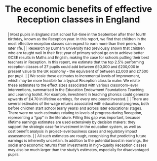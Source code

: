 ---
layout: publication
title: The economic benefits of effective Reception classes in England
authors: Allan Little, Louis Hodge, and Peter Tymms
year: 2023
institution: Department for Education
address: London, UK
type: Research Report
number: RR1310
pdf: assets.publishing.service.gov.uk/media/63d0ed158fa8f53febbe82dd/Economic_benefits_of_effective_Reception_classes_FINAL.pdf
landing: www.gov.uk/government/publications/economic-benefits-of-effective-reception-classes
isbn: 978-1-83870-421-6
abstract: |
 | Most pupils in England start school full-time in the September after their fourth birthday, known as the Reception year. In this report, we find that children in the most effective reception classes can expect to earn more than their peers, in later life. 
 |
 | Research by Durham University had previously shown that children who are taught well in their first year of primary school go on to achieve better GCSE results in Maths and English, making the case for schools putting their best teachers in Reception. In this report, we estimate that the top 2.5% performing reception classes of 27 pupils could add between £50,000 and £200,000 in present value to the UK economy - the equivalent of between £2,000 and £7,500 per pupil. 
 |
 | We scale these estimates to incremental levels of improvement, which may be more feasible for a typical Reception class to make. We relate these estimates to the effect sizes associated with various classroom-level interventions, summarised in the Education Endowment Foundations Teaching and Learning toolkit. For example, investment in teaching phonics could generate upwards of £4.70 in lifetime earnings, for every one pound invested. 
 |
 | There are several estimates of the wage returns associated with educational progress, both before children start school (early years) and across later educational stages. There were no such estimates relating to levels of progress during Reception, representing a “gap” in the literature. Filling this gap was important, because lifetime earnings estimates are used extensively by decision makers: they support the strategic case for investment in the education system, as well as cost benefit analysis in project-level business cases and regulatory impact assessments. 
 |
 | All such estimates are rough, recognising that predicting future earnings is inherently uncertain. In addition to the potential boost in earnings, the social and economic returns from investments in high-quality Reception classes may also be much larger than the study’s estimates, especially for disadvantaged pupils. 
---